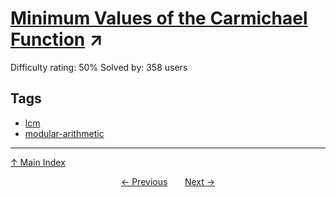 # [Minimum Values of the Carmichael Function](https://projecteuler.net/problem=533) ↗️

Difficulty rating: 50%
Solved by: 358 users
## Tags

- [lcm](../tags/lcm.md)
- [modular-arithmetic](../tags/modular-arithmetic.md)



---

[↑ Main Index](../README.md)


<div align=center><a href='532.md'>← Previous</a> &nbsp;&nbsp; &nbsp;&nbsp;  <a href='534.md'>Next →</a></div>
